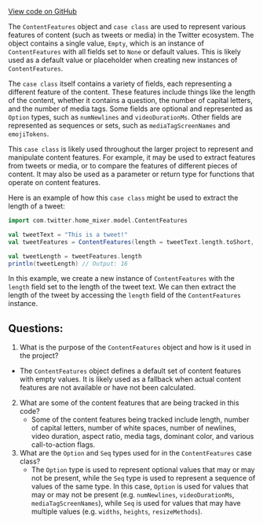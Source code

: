 [View code on GitHub](https://github.com/misbahsy/the-algorithm/home-mixer/server/src/main/scala/com/twitter/home_mixer/model/ContentFeatures.scala)

The `ContentFeatures` object and `case class` are used to represent various features of content (such as tweets or media) in the Twitter ecosystem. The object contains a single value, `Empty`, which is an instance of `ContentFeatures` with all fields set to `None` or default values. This is likely used as a default value or placeholder when creating new instances of `ContentFeatures`.

The `case class` itself contains a variety of fields, each representing a different feature of the content. These features include things like the length of the content, whether it contains a question, the number of capital letters, and the number of media tags. Some fields are optional and represented as `Option` types, such as `numNewlines` and `videoDurationMs`. Other fields are represented as sequences or sets, such as `mediaTagScreenNames` and `emojiTokens`.

This `case class` is likely used throughout the larger project to represent and manipulate content features. For example, it may be used to extract features from tweets or media, or to compare the features of different pieces of content. It may also be used as a parameter or return type for functions that operate on content features.

Here is an example of how this `case class` might be used to extract the length of a tweet:

```scala
import com.twitter.home_mixer.model.ContentFeatures

val tweetText = "This is a tweet!"
val tweetFeatures = ContentFeatures(length = tweetText.length.toShort, hasQuestion = false, numCaps = 1.toShort, numWhiteSpaces = 2.toShort, None, None, None, None, None, None, None, None, None, None, None, None, None, None, None, None, None, None, None, None, None, None, None, None, None, None, None, None, None, None, None, None, None, None, None, None, None, None)

val tweetLength = tweetFeatures.length
println(tweetLength) // Output: 16
```

In this example, we create a new instance of `ContentFeatures` with the `length` field set to the length of the tweet text. We can then extract the length of the tweet by accessing the `length` field of the `ContentFeatures` instance.
## Questions: 
 1. What is the purpose of the `ContentFeatures` object and how is it used in the project?
   - The `ContentFeatures` object defines a default set of content features with empty values. It is likely used as a fallback when actual content features are not available or have not been calculated.
2. What are some of the content features that are being tracked in this code?
   - Some of the content features being tracked include length, number of capital letters, number of white spaces, number of newlines, video duration, aspect ratio, media tags, dominant color, and various call-to-action flags.
3. What are the `Option` and `Seq` types used for in the `ContentFeatures` case class?
   - The `Option` type is used to represent optional values that may or may not be present, while the `Seq` type is used to represent a sequence of values of the same type. In this case, `Option` is used for values that may or may not be present (e.g. `numNewlines`, `videoDurationMs`, `mediaTagScreenNames`), while `Seq` is used for values that may have multiple values (e.g. `widths`, `heights`, `resizeMethods`).